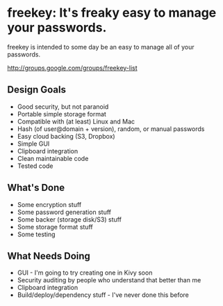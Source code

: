 freekey: It's freaky easy to manage your passwords.
=======================

freekey is intended to some day be an easy to manage all of your
passwords.

http://groups.google.com/groups/freekey-list


Design Goals
------------

 - Good security, but not paranoid
 - Portable simple storage format
 - Compatible with (at least) Linux and Mac
 - Hash (of user@domain + version), random, or manual passwords
 - Easy cloud backing (S3, Dropbox)
 - Simple GUI
 - Clipboard integration
 - Clean maintainable code
 - Tested code


What's Done
-----------

 - Some encryption stuff
 - Some password generation stuff
 - Some backer (storage disk/S3) stuff
 - Some storage format stuff
 - Some testing


What Needs Doing
----------------

 - GUI - I'm going to try creating one in Kivy soon
 - Security auditing by people who understand that better than me
 - Clipboard integration
 - Build/deploy/dependency stuff - I've never done this before
